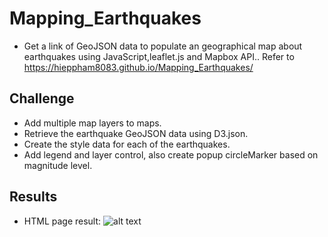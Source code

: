 # Mapping_Earthquakes
- Get a link of GeoJSON data to populate an geographical map about earthquakes using JavaScript,leaflet.js and Mapbox API.. Refer to  https://hieppham8083.github.io/Mapping_Earthquakes/

## Challenge
- Add multiple map layers to maps.
- Retrieve the earthquake GeoJSON data using D3.json.
- Create the style data for each of the earthquakes.
- Add legend and layer control, also create popup circleMarker based on magnitude level.

## Results
- HTML page result:
![alt text](../main/Earthquake_Challenge/Screen_Shot_Deliverable3.png "Index.html")

